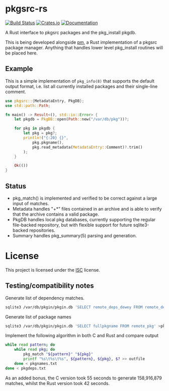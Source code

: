 # pkgsrc-rs

[![Build Status](https://travis-ci.org/jperkin/pkgsrc-rs.svg?branch=master)](https://travis-ci.org/jperkin/pkgsrc-rs)
[![Crates.io](https://img.shields.io/crates/v/pkgsrc.svg?maxAge=2592000)](https://crates.io/crates/pkgsrc)
[![Documentation](https://docs.rs/pkgsrc/badge.svg)](https://docs.rs/pkgsrc)

A Rust interface to pkgsrc packages and the pkg\_install pkgdb.

This is being developed alongside [pm](https://github.com/jperkin/pm), a Rust
implementation of a pkgsrc package manager.  Anything that handles lower level
pkg\_install routines will be placed here.

## Example

This is a simple implementation of `pkg_info(8)` that supports the default
output format, i.e. list all currently installed packages and their single-line
comment.

```rust
use pkgsrc::{MetadataEntry, PkgDB};
use std::path::Path;

fn main() -> Result<(), std::io::Error> {
    let pkgdb = PkgDB::open(Path::new("/var/db/pkg"))?;

    for pkg in pkgdb {
        let pkg = pkg?;
        println!("{:20} {}",
            pkg.pkgname(),
            pkg.read_metadata(MetadataEntry::Comment)?.trim()
        );
    }

    Ok(())
}
```

## Status

* pkg\_match() is implemented and verified to be correct against a large input
  of matches.
* Metadata handles "+\*" files contained in an archive and is able to verify
  that the archive contains a valid package.
* PkgDB handles local pkg databases, currently supporting the regular
  file-backed repository, but with flexible support for future sqlite3-backed
  repositories.
* Summary handles pkg\_summary(5) parsing and generation.


# License

This project is licensed under the [ISC](https://opensource.org/licenses/ISC) license.

## Testing/compatibility notes

Generate list of dependency matches.

```bash
sqlite3 /var/db/pkgin/pkgin.db 'SELECT remote_deps_dewey FROM remote_deps' | sort | uniq > pkgdeps.txt
```

Generate list of package names

```bash
sqlite3 /var/db/pkgin/pkgin.db 'SELECT fullpkgname FROM remote_pkg' >pkgnames.txt
```

Implement the following algorithm in both C and Rust and compare output

```bash
while read pattern; do
    while read pkg; do
        pkg_match "${pattern}" "${pkg}"
        printf "%s\t%s\t%s", ${pattern}, ${pkg}, $? >> outfile
    done < pkgnames.txt
done < pkgdeps.txt
```

As an added bonus, the C version took 55 seconds to generate 158,916,879
matches, whilst the Rust version took 42 seconds.
